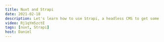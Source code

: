 ```yaml
---
title: Nuxt and Strapi
date: 2021-02-18
description: Let's learn how to use Strapi, a headless CMS to get some food data onto our Nuxt app with a bit of GraphQL.
video: Rj1qYm5zctE
tags: [nuxt, Strapi]
host: Daniel
---
```

